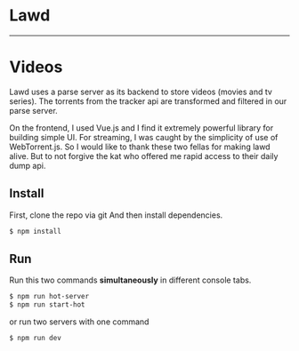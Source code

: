 # **Lawd**

----------

# Videos
Lawd uses a parse server as its backend to store videos (movies and tv series).
The torrents from the tracker api are transformed and filtered in our parse server.

On the frontend, I used Vue.js and I find it extremely powerful library for building simple UI.
For streaming, I was caught by the simplicity of use of WebTorrent.js.
So I would like to thank these two fellas for making lawd alive.
But to not forgive the kat who offered me rapid access to their daily dump api.

## Install

First, clone the repo via git
And then install dependencies.

```bash
$ npm install
```

## Run

Run this two commands __simultaneously__ in different console tabs.

```bash
$ npm run hot-server
$ npm run start-hot
```

or run two servers with one command

```bash
$ npm run dev
```
